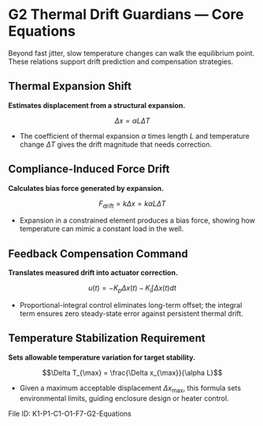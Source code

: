 # G2 Thermal Drift Guardians — Core Equations

Beyond fast jitter, slow temperature changes can walk the equilibrium point. These relations support drift prediction and compensation strategies.

## Thermal Expansion Shift
**Estimates displacement from a structural expansion.**

$$\Delta x = \alpha L \Delta T$$

- The coefficient of thermal expansion $\alpha$ times length $L$ and temperature change $\Delta T$ gives the drift magnitude that needs correction.

## Compliance-Induced Force Drift
**Calculates bias force generated by expansion.**

$$F_{\mathrm{drift}} = k \Delta x = k \alpha L \Delta T$$

- Expansion in a constrained element produces a bias force, showing how temperature can mimic a constant load in the well.

## Feedback Compensation Command
**Translates measured drift into actuator correction.**

$$u(t) = -K_p \Delta x(t) - K_i \int \Delta x(t) dt$$

- Proportional-integral control eliminates long-term offset; the integral term ensures zero steady-state error against persistent thermal drift.

## Temperature Stabilization Requirement
**Sets allowable temperature variation for target stability.**

$$\Delta T_{\max} = \frac{\Delta x_{\max}}{\alpha L}$$

- Given a maximum acceptable displacement $\Delta x_{\max}$, this formula sets environmental limits, guiding enclosure design or heater control.

File ID: K1-P1-C1-O1-F7-G2-Equations
